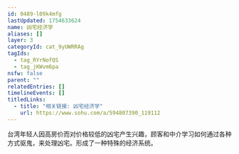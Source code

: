 ```yaml
---
id: 0489-l09k4mfg
lastUpdated: 1754633624
name: 凶宅经济学
aliases: []
layer: 3
categoryId: cat_9yUWRRAg
tagIds:
  - tag_RYrNofQS
  - tag_jKWvm6pa
nsfw: false
parent: ""
relatedEntries: []
timelineEvents: []
titledLinks:
  - title: "相关链接: 凶宅经济学"
    url: https://www.sohu.com/a/594807390_119112
---
```


台湾年轻人因高房价而对价格较低的凶宅产生兴趣，顾客和中介学习如何通过各种方式驱鬼，来处理凶宅。形成了一种特殊的经济系统。